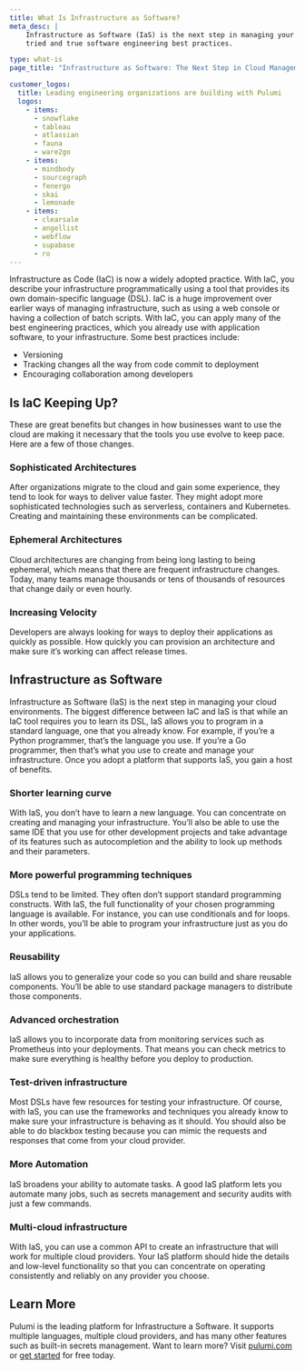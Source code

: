 ```yaml
---
title: What Is Infrastructure as Software?
meta_desc: |
    Infrastructure as Software (IaS) is the next step in managing your cloud environments by adopting
    tried and true software engineering best practices.

type: what-is
page_title: "Infrastructure as Software: The Next Step in Cloud Management"

customer_logos:
  title: Leading engineering organizations are building with Pulumi
  logos:
    - items:
      - snowflake
      - tableau
      - atlassian
      - fauna
      - ware2go
    - items:
      - mindbody
      - sourcegraph
      - fenergo
      - skai
      - lemonade
    - items:
      - clearsale
      - angellist
      - webflow
      - supabase
      - ro
---
```


Infrastructure as Code (IaC) is now a widely adopted practice. With IaC, you describe your infrastructure programmatically using a tool that provides its own domain-specific language (DSL). IaC is a huge improvement over earlier ways of managing infrastructure, such as using a web console or having a collection of batch scripts. With IaC, you can apply many of the best engineering practices, which you already use with application software, to your infrastructure. Some best practices include:

- Versioning
- Tracking changes all the way from code commit to deployment
- Encouraging collaboration among developers

## Is IaC Keeping Up?

These are great benefits but changes in how businesses want to use the cloud are making it necessary that the tools you use evolve to keep pace. Here are a few of those changes.

### Sophisticated Architectures

After organizations migrate to the cloud and gain some experience, they tend to look for ways to deliver value faster. They might adopt more sophisticated technologies such as serverless, containers and Kubernetes. Creating and maintaining these environments can be complicated.

### Ephemeral Architectures

Cloud architectures are changing from being long lasting to being ephemeral, which means that there are frequent infrastructure changes. Today, many teams manage thousands or tens of thousands of resources that change daily or even hourly.

### Increasing Velocity

Developers are always looking for ways to deploy their applications as quickly as possible. How quickly you can provision an architecture and make sure it’s working can affect release times.

## Infrastructure as Software

Infrastructure as Software (IaS) is the next step in managing your cloud environments. The biggest difference between IaC and IaS is that while an IaC tool requires you to learn its DSL, IaS allows you to program in a standard language, one that you already know. For example, if you’re a Python programmer, that’s the language you use. If you’re a Go programmer, then that’s what you use to create and manage your infrastructure. Once you adopt a platform that supports IaS, you gain a host of benefits.

### Shorter learning curve

With IaS, you don’t have to learn a new language. You can concentrate on creating and managing your infrastructure. You’ll also be able to use the same IDE that you use for other development projects and take advantage of its features such as autocompletion and the ability to look up methods and their parameters.

### More powerful programming techniques

DSLs tend to be limited. They often don’t support standard programming constructs. With IaS, the full functionality of your chosen programming language is available. For instance, you can use conditionals and for loops. In other words, you’ll be able to program your infrastructure just as you do your applications.

### Reusability

IaS allows you to generalize your code so you can build and share reusable components. You’ll be able to use standard package managers to distribute those components.

### Advanced orchestration

IaS allows you to incorporate data from monitoring services such as Prometheus into your deployments. That means you can check metrics to make sure everything is healthy before you deploy to production.

### Test-driven infrastructure

Most DSLs have few resources for testing your infrastructure. Of course, with IaS, you can use the frameworks and techniques you already know to make sure your infrastructure is behaving as it should. You should also be able to do blackbox testing because you can mimic the requests and responses that come from your cloud provider.

### More Automation

IaS broadens your ability to automate tasks. A good IaS platform lets you automate many jobs, such as secrets management and security audits with just a few commands.

### Multi-cloud infrastructure

With IaS, you can use a common API to create an infrastructure that will work for multiple cloud providers. Your IaS platform should hide the details and low-level functionality so that you can concentrate on operating consistently and reliably on any provider you choose.

## Learn More

Pulumi is the leading platform for Infrastructure a Software. It supports multiple languages, multiple cloud providers, and has many other features such as built-in secrets management. Want to learn more? Visit [pulumi.com](/) or [get started](/docs/get-started/) for free today.
